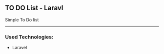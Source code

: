 <h2>TO DO List - Laravl </h2>

Simple To Do list 
<hr>
<b><h3>Used Technologies: </h3></b>
<ul>
<li>Laravel
